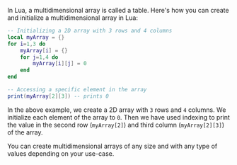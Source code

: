 In Lua, a multidimensional array is called a table. Here's how you can create and initialize a multidimensional array in Lua:

```lua
-- Initializing a 2D array with 3 rows and 4 columns
local myArray = {}
for i=1,3 do
    myArray[i] = {}
    for j=1,4 do
        myArray[i][j] = 0
    end
end

-- Accessing a specific element in the array
print(myArray[2][3]) -- prints 0
```

In the above example, we create a 2D array with `3` rows and `4` columns. We initialize each element of the array to `0`. Then we have used indexing to print the value in the second row (`myArray[2]`) and third column (`myArray[2][3]`) of the array.

You can create multidimensional arrays of any size and with any type of values depending on your use-case.